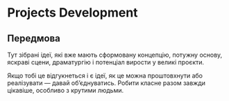 # Projects Development

## Передмова

Тут зібрані ідеї, які вже мають сформовану концепцію, потужну основу, яскраві сцени, драматургію і потенціал вирости у великі проєкти.

Якщо тобі це відгукнеться і є ідеї, як це можна проштовхнути або реалізувати — давай об’єднуватись. Робити класне разом завжди цікавіше, особливо з крутими людьми.
